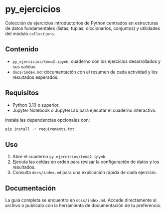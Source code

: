 # py_ejercicios

Colección de ejercicios introductorios de Python centrados en estructuras de datos fundamentales (listas, tuplas, diccionarios, conjuntos) y utilidades del módulo `collections`.

## Contenido

- `py_ejercicios/tema2.ipynb`: cuaderno con los ejercicios desarrollados y sus salidas.
- `docs/index.md`: documentación con el resumen de cada actividad y los resultados esperados.

## Requisitos

- Python 3.10 o superior.
- Jupyter Notebook o JupyterLab para ejecutar el cuaderno interactivo.

Instala las dependencias opcionales con:

```bash
pip install -r requirements.txt
```

## Uso

1. Abre el cuaderno `py_ejercicios/tema2.ipynb`.
2. Ejecuta las celdas en orden para revisar la configuración de datos y los resultados.
3. Consulta `docs/index.md` para una explicación rápida de cada ejercicio.

## Documentación

La guía completa se encuentra en `docs/index.md`. Accede directamente al archivo o publícalo con la herramienta de documentación de tu preferencia.
